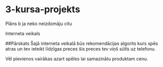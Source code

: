 # 3-kursa-projekts

Plāns b ja neko neizdomāju citu

Interneta veikals

##Pārskats
Šajā interneta veikalā būs rekomendācijas algorits kurs spēs atras un tev ieteikt līdzīgas preces šis preces tev viņš sūtīs uz telefonu.

Vēl pievienos vairākas azart spēles lai samazinātu produktam cenu.

